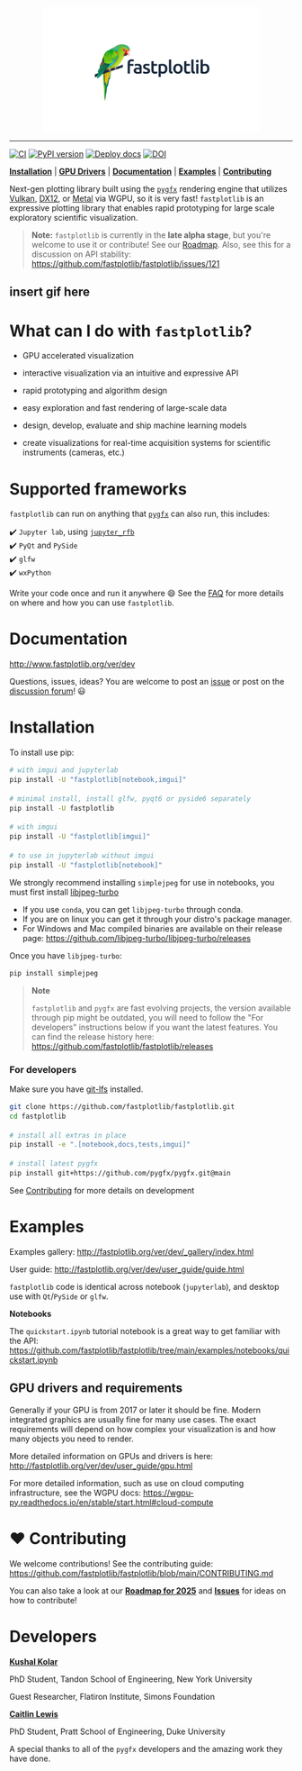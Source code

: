 <p align="center">
<img src="https://github.com/fastplotlib/fastplotlib/blob/main/docs/source/fastplotlib_logo.svg" height="220" alt="logo">
</p>

---

[![CI](https://github.com/fastplotlib/fastplotlib/actions/workflows/ci.yml/badge.svg)](https://github.com/fastplotlib/fastplotlib/actions/workflows/ci.yml)
[![PyPI version](https://badge.fury.io/py/fastplotlib.svg)](https://badge.fury.io/py/fastplotlib)
[![Deploy docs](https://github.com/fastplotlib/fastplotlib/actions/workflows/docs-deploy.yml/badge.svg)](https://fastplotlib.org/ver/dev/)
[![DOI](https://zenodo.org/badge/485481453.svg)](https://zenodo.org/doi/10.5281/zenodo.13365890)

[**Installation**](https://github.com/fastplotlib/fastplotlib#installation) | 
[**GPU Drivers**](https://github.com/kushalkolar/fastplotlib#graphics-drivers) | 
[**Documentation**](https://github.com/fastplotlib/fastplotlib#documentation) | 
[**Examples**](https://github.com/kushalkolar/fastplotlib#examples) | 
[**Contributing**](https://github.com/kushalkolar/fastplotlib#heart-contributing)

Next-gen plotting library built using the [`pygfx`](https://github.com/pygfx/pygfx) rendering engine that utilizes [Vulkan](https://en.wikipedia.org/wiki/Vulkan), [DX12](https://en.wikipedia.org/wiki/DirectX#DirectX_12), or [Metal](https://developer.apple.com/metal/) via WGPU, so it is very fast! `fastplotlib` is an expressive plotting library that enables rapid prototyping for large scale exploratory scientific visualization.

> **Note:**
> `fastplotlib` is currently in the **late alpha stage**, but you're welcome to use it or contribute! See our [Roadmap](https://github.com/kushalkolar/fastplotlib/issues/55). Also, see this for a discussion on API stability: https://github.com/fastplotlib/fastplotlib/issues/121

## insert gif here



# What can I do with `fastplotlib`?

- GPU accelerated visualization

- interactive visualization via an intuitive and expressive API

- rapid prototyping and algorithm design

- easy exploration and fast rendering of large-scale data

- design, develop, evaluate and ship machine learning models

- create visualizations for real-time acquisition systems for scientific instruments (cameras, etc.)

# Supported frameworks

`fastplotlib` can run on anything that [`pygfx`](https://github.com/pygfx/pygfx) can also run, this includes:

:heavy_check_mark: `Jupyter lab`, using [`jupyter_rfb`](https://github.com/vispy/jupyter_rfb)\
:heavy_check_mark: `PyQt` and `PySide`\
:heavy_check_mark: `glfw`\
:heavy_check_mark: `wxPython`

Write your code once and run it anywhere :smile: See the [FAQ](https://www.fastplotlib.org/ver/dev/user_guide/faq.html) for more details on where and how you can use `fastplotlib`.

# Documentation

http://www.fastplotlib.org/ver/dev

Questions, issues, ideas? You are welcome to post an [issue](https://github.com/fastplotlib/fastplotlib/issues) or post on the [discussion forum](https://github.com/fastplotlib/fastplotlib/discussions)! :smiley: 

# Installation

To install use pip:

```bash
# with imgui and jupyterlab
pip install -U "fastplotlib[notebook,imgui]"

# minimal install, install glfw, pyqt6 or pyside6 separately
pip install -U fastplotlib

# with imgui
pip install -U "fastplotlib[imgui]"

# to use in jupyterlab without imgui
pip install -U "fastplotlib[notebook]"
```

We strongly recommend installing ``simplejpeg`` for use in notebooks, you must first install [libjpeg-turbo](https://libjpeg-turbo.org/)

- If you use ``conda``, you can get ``libjpeg-turbo`` through conda.
- If you are on linux you can get it through your distro's package manager.
- For Windows and Mac compiled binaries are available on their release page: https://github.com/libjpeg-turbo/libjpeg-turbo/releases

Once you have ``libjpeg-turbo``:

```bash
pip install simplejpeg
```

> **Note**
>
> `fastplotlib` and `pygfx` are fast evolving projects, the version available through pip might be outdated, you will need to follow the "For developers" instructions below if you want the latest features. You can find the release history here: https://github.com/fastplotlib/fastplotlib/releases

### For developers

Make sure you have [git-lfs](https://github.com/git-lfs/git-lfs#installing) installed.

```bash
git clone https://github.com/fastplotlib/fastplotlib.git
cd fastplotlib

# install all extras in place
pip install -e ".[notebook,docs,tests,imgui]"

# install latest pygfx
pip install git+https://github.com/pygfx/pygfx.git@main
```

See [Contributing](https://github.com/fastplotlib/fastplotlib?tab=readme-ov-file#heart-contributing) for more details on development

# Examples

Examples gallery: http://fastplotlib.org/ver/dev/_gallery/index.html

User guide: http://fastplotlib.org/ver/dev/user_guide/guide.html

`fastplotlib` code is identical across notebook (`jupyterlab`), and desktop use with `Qt`/`PySide` or `glfw`. 

**Notebooks**

The `quickstart.ipynb` tutorial notebook is a great way to get familiar with the API: https://github.com/fastplotlib/fastplotlib/tree/main/examples/notebooks/quickstart.ipynb

## GPU drivers and requirements

Generally if your GPU is from 2017 or later it should be fine. Modern integrated graphics are usually fine for many use cases. The exact requirements will depend on how complex your visualization is and how many objects you need to render.

More detailed information on GPUs and drivers is here: http://fastplotlib.org/ver/dev/user_guide/gpu.html

For more detailed information, such as use on cloud computing infrastructure, see the WGPU docs: https://wgpu-py.readthedocs.io/en/stable/start.html#cloud-compute

# :heart: Contributing

We welcome contributions! See the contributing guide: https://github.com/fastplotlib/fastplotlib/blob/main/CONTRIBUTING.md

You can also take a look at our [**Roadmap for 2025**](https://github.com/fastplotlib/fastplotlib/issues/55) and [**Issues**](https://github.com/fastplotlib/fastplotlib/issues) for ideas on how to contribute!

# Developers

[**Kushal Kolar**](https://github.com/kushalkolar)

PhD Student, Tandon School of Engineering, New York University 

Guest Researcher, Flatiron Institute, Simons Foundation



[**Caitlin Lewis**](https://github.com/clewis7)

PhD Student, Pratt School of Engineering, Duke University

A special thanks to all of the `pygfx` developers and the amazing work they have done. 